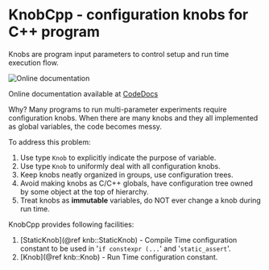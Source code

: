 # KnobCpp - configuration knobs for C++ program 
Knobs are program input parameters to control setup
and run time execution flow. 

![Online documentation](https://codedocs.xyz/curoles/knobcpp.svg)

Online documentation available at [CodeDocs](https://codedocs.xyz/curoles/knobcpp/)

Why? Many programs to run multi-parameter experiments require configuration knobs.
When there are many knobs and they all implemented as global variables,
the code becomes messy.

To address this problem:
 1. Use type `Knob` to explicitly indicate the purpose of variable.
 2. Use type `Knob` to uniformly deal with
    all configuration knobs.
 3. Keep knobs neatly organized in groups, use configuration trees.
 4. Avoid making knobs as C/C++ globals, have configuration tree owned
    by some object at the top of hierarchy.
 5. Treat knobs as **immutable** variables, do NOT ever change a knob
    during run time.

KnobCpp provides following facilities:
 1. [StaticKnob](@ref knb::StaticKnob) - Compile Time configuration constant
    to be used in '`if constexpr (...`' and '`static_assert`'.
 2. [Knob](@ref knb::Knob) - Run Time configuration constant.

